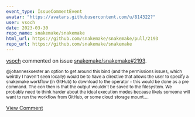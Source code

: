 ```yaml
---
event_type: IssueCommentEvent
avatar: "https://avatars.githubusercontent.com/u/814322?"
user: vsoch
date: 2023-03-30
repo_name: snakemake/snakemake
html_url: https://github.com/snakemake/snakemake/pull/2193
repo_url: https://github.com/snakemake/snakemake
---
```


<a href='https://github.com/vsoch' target='_blank'>vsoch</a> commented on issue <a href='https://github.com/snakemake/snakemake/pull/2193' target='_blank'>snakemake/snakemake#2193</a>.

<small>@johanneskoester an option to get around this bind (and the permissions issues, which weirdly I haven't seen locally) would be to have a directive that allows the user to specify a snakemake workflow (in GitHub) to download to the operator - this would be done as a pre command. The con then is that the output wouldn't be saved to the filesystem. We probably need to think harder about the ideal execution modes because likely someone will want to run the workflow from GitHub, or some cloud storage mount....</small>

<a href='https://github.com/snakemake/snakemake/pull/2193' target='_blank'>View Comment</a>
